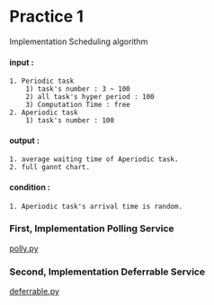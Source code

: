 # Practice 1
Implementation Scheduling algorithm

#### input :
    1. Periodic task 
        1) task's number : 3 ~ 100
        2) all task's hyper period : 100
        3) Computation Time : free
    2. Aperiodic task
        1) task's number : 100

#### output :
    1. average waiting time of Aperiodic task.
    2. full gannt chart.

#### condition :
    1. Aperiodic task's arrival time is random.


### First, Implementation Polling Service

[polly.py]()
### Second, Implementation Deferrable Service
[deferrable.py]()
